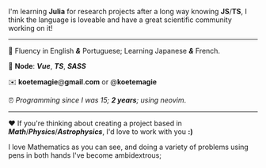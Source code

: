 I'm learning **Julia** for research projects after a long way knowing **JS**/**TS**, I think the language is loveable and have a great scientific community working on it!

___

📖 Fluency in English ***&*** Portuguese; Learning Japanese ***&*** French.

💙 **Node**: ***Vue***, ***TS***, ***SASS***

✉️ **koetemagie**@**gmail**.**com** or @**koetemagie**

⏰ *Programming since I was 15; **2 years**; using neovim*.

___

❤️ If you're thinking about creating a project based in ***Math***/***Physics***/***Astrophysics***, I'd love to work with you **:)**

I love Mathematics as you can see, and doing a variety of problems using pens in both hands I've become ambidextrous;
